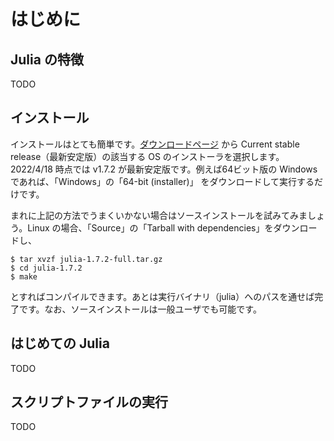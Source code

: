 # はじめに

## Julia の特徴
TODO

## インストール
インストールはとても簡単です。[ダウンロードページ](https://julialang.org/downloads/) から Current stable release（最新安定版）の該当する OS のインストーラを選択します。2022/4/18 時点では v1.7.2 が最新安定版です。例えば64ビット版の Windows であれば、「Windows」の「64-bit (installer)」 をダウンロードして実行するだけです。

まれに上記の方法でうまくいかない場合はソースインストールを試みてみましょう。Linux の場合、「Source」の「Tarball with dependencies」をダウンロードし、
```
$ tar xvzf julia-1.7.2-full.tar.gz
$ cd julia-1.7.2
$ make
```
とすればコンパイルできます。あとは実行バイナリ（julia）へのパスを通せば完了です。なお、ソースインストールは一般ユーザでも可能です。

## はじめての Julia
TODO

## スクリプトファイルの実行
TODO
